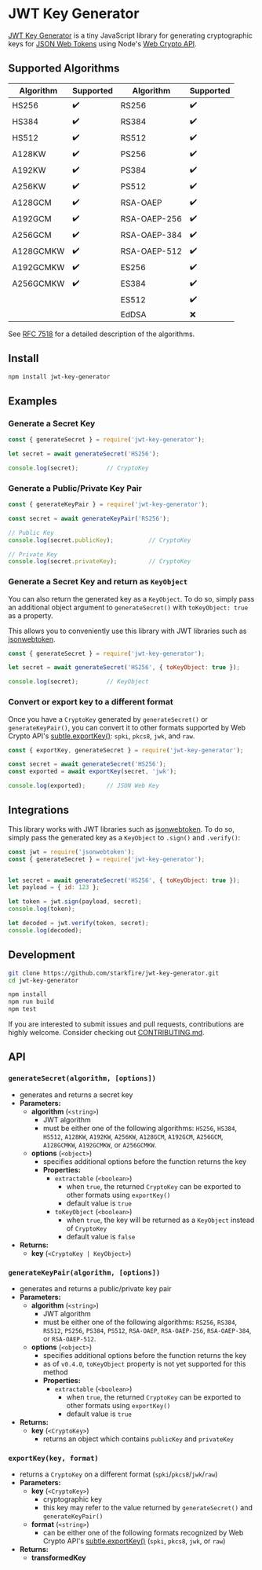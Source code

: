 # JWT Key Generator

[JWT Key Generator](https://www.npmjs.com/package/jwt-key-generator) is a tiny JavaScript library for generating cryptographic keys for [JSON Web Tokens](https://jwt.io/) using Node's [Web Crypto API](https://nodejs.org/api/webcrypto.html).

## Supported Algorithms
| Algorithm   | Supported   | Algorithm    | Supported |
| ----------- | ------------| ------------ | --------- |
| HS256       | ✔️          | RS256        | ✔️       |
| HS384       | ✔️          | RS384        | ✔️       |
| HS512       | ✔️          | RS512        | ✔️       |
| A128KW      | ✔️          | PS256        | ✔️       |
| A192KW      | ✔️          | PS384        | ✔️       |
| A256KW      | ✔️          | PS512        | ✔️       |
| A128GCM     | ✔️          | RSA-OAEP     | ✔️       |
| A192GCM     | ✔️          | RSA-OAEP-256 | ✔️       |
| A256GCM     | ✔️          | RSA-OAEP-384 | ✔️       |
| A128GCMKW   | ✔️          | RSA-OAEP-512 | ✔️       |
| A192GCMKW   | ✔️          | ES256        | ✔️       |
| A256GCMKW   | ✔️          | ES384        | ✔️       |
|             |             | ES512        | ✔️       |
|             |             | EdDSA        | ❌       |

See [RFC 7518](https://datatracker.ietf.org/doc/html/rfc7518) for a detailed description of the algorithms.

## Install
```sh
npm install jwt-key-generator
```

## Examples
### Generate a Secret Key
```js
const { generateSecret } = require('jwt-key-generator');

let secret = await generateSecret('HS256');

console.log(secret);        // CryptoKey
```
### Generate a Public/Private Key Pair
```js
const { generateKeyPair } = require('jwt-key-generator');

const secret = await generateKeyPair('RS256');

// Public Key
console.log(secret.publicKey);          // CryptoKey

// Private Key
console.log(secret.privateKey);         // CryptoKey
```
### Generate a Secret Key and return as `KeyObject`

You can also return the generated key as a `KeyObject`. To do so, simply pass an additional object argument to `generateSecret()` with `toKeyObject: true` as a property.

This allows you to conveniently use this library with JWT libraries such as [jsonwebtoken](https://www.npmjs.com/package/jsonwebtoken).

```js
const { generateSecret } = require('jwt-key-generator');

let secret = await generateSecret('HS256', { toKeyObject: true });

console.log(secret);        // KeyObject
```
### Convert or export key to a different format
Once you have a `CryptoKey` generated by `generateSecret()` or `generateKeyPair()`, you can convert it to other formats supported by Web Crypto API's [subtle.exportKey()](https://nodejs.org/api/webcrypto.html#subtleexportkeyformat-key): `spki`, `pkcs8`, `jwk`, and `raw`.

```js
const { exportKey, generateSecret } = require('jwt-key-generator');

const secret = await generateSecret('HS256');
const exported = await exportKey(secret, 'jwk');

console.log(exported);      // JSON Web Key
```

## Integrations

This library works with JWT libraries such as [jsonwebtoken](https://www.npmjs.com/package/jsonwebtoken). To do so, simply pass the generated key as a `KeyObject` to `.sign()` and `.verify()`:

```js
const jwt = require('jsonwebtoken');
const { generateSecret } = require('jwt-key-generator');


let secret = await generateSecret('HS256', { toKeyObject: true });
let payload = { id: 123 };

let token = jwt.sign(payload, secret);
console.log(token);

let decoded = jwt.verify(token, secret);
console.log(decoded);
```

## Development
```sh
git clone https://github.com/starkfire/jwt-key-generator.git
cd jwt-key-generator

npm install
npm run build
npm test
```
If you are interested to submit issues and pull requests, contributions are highly welcome. Consider checking out [CONTRIBUTING.md](https://github.com/starkfire/jwt-key-generator/blob/main/CONTRIBUTING.md).

## API
### `generateSecret(algorithm, [options])`
* generates and returns a secret key
* **Parameters:**
  * **algorithm** (`<string>`)
    * JWT algorithm
    * must be either one of the following algorithms: `HS256`, `HS384`, `HS512`, `A128KW`, `A192KW`, `A256KW`, `A128GCM`, `A192GCM`, `A256GCM`, `A128GCMKW`, `A192GCMKW`, or `A256GCMKW`.
  * **options** (`<object>`)
    * specifies additional options before the function returns the key
    * **Properties:**
      * `extractable` (`<boolean>`)
        * when `true`, the returned `CryptoKey` can be exported to other formats using `exportKey()`
        * default value is `true`
      * `toKeyObject` (`<boolean>`)
        * when `true`, the key will be returned as a `KeyObject` instead of `CryptoKey`
        * default value is `false`
* **Returns:**
  * **key** (`<CryptoKey | KeyObject>`)

### `generateKeyPair(algorithm, [options])`
* generates and returns a public/private key pair
* **Parameters:**
  * **algorithm** (`<string>`)
    * JWT algorithm
    * must be either one of the following algorithms: `RS256`, `RS384`, `RS512`, `PS256`, `PS384`, `PS512`, `RSA-OAEP`, `RSA-OAEP-256`, `RSA-OAEP-384`, or `RSA-OAEP-512`.
  * **options** (`<object>`)
    * specifies additional options before the function returns the key
    * as of `v0.4.0`, `toKeyObject` property is not yet supported for this method
    * **Properties:**
      * `extractable` (`<boolean>`)
        * when `true`, the returned `CryptoKey` can be exported to other formats using `exportKey()`
        * default value is `true`
* **Returns:**
  * **key** (`<CryptoKey>`)
    * returns an object which contains `publicKey` and `privateKey`

### `exportKey(key, format)`
* returns a `CryptoKey` on a different format (`spki`/`pkcs8`/`jwk`/`raw`)
* **Parameters:**
  * **key** (`<CryptoKey>`)
    * cryptographic key
    * this key may refer to the value returned by `generateSecret()` and `generateKeyPair()`
  * **format** (`<string>`)
    * can be either one of the following formats recognized by Web Crypto API's [subtle.exportKey()](https://nodejs.org/api/webcrypto.html#subtleexportkeyformat-key) (`spki`, `pkcs8`, `jwk`, or `raw`)
* **Returns:**
  * **transformedKey**
